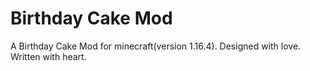 # Birthday Cake Mod
A Birthday Cake Mod for minecraft(version 1.16.4). Designed with love. Written with heart.